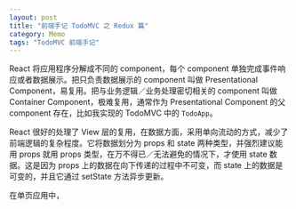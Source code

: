 ```yaml
---
layout: post
title: "前端手记 TodoMVC 之 Redux 篇"
category: Memo
tags: "TodoMVC 前端手记"
---
```


React 将应用程序分解成不同的 component，每个 component 单独完成事件响应或者数据展示。把只负责数据展示的 component 叫做 Presentational Component，易复用。把与业务逻辑／业务处理密切相关的 component 叫做 Container Component，极难复用，通常作为 Presentational Component 的父 component 存在，比如我实现的 TodoMVC 中的 `TodoApp`。

<!-- more -->

React 很好的处理了 View 层的复用，在数据方面，采用单向流动的方式，减少了前端逻辑的复杂程度。它将数据划分为 props 和 state 两种类型，并强烈建议能用 props 就用 props 类型，在万不得已／无法避免的情况下，才使用 state 数据。这是因为 props 上的数据在向下传递的过程中不可变，而 state 上的数据是可变的，并且它通过 setState 方法异步更新。

在单页应用中，